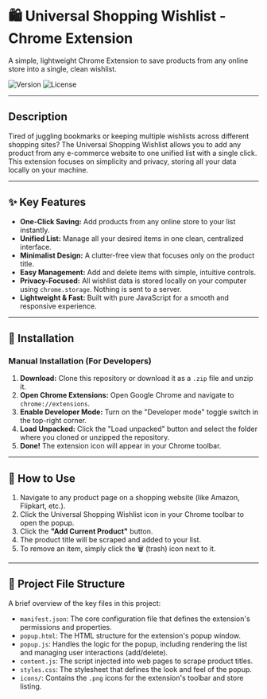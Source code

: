 # 🛍️ Universal Shopping Wishlist - Chrome Extension

A simple, lightweight Chrome Extension to save products from any online store into a single, clean wishlist.

![Version](https://img.shields.io/badge/version-1.0-blue)
![License](https://img.shields.io/badge/license-MIT-green)

---

## Description

Tired of juggling bookmarks or keeping multiple wishlists across different shopping sites? The Universal Shopping Wishlist allows you to add any product from any e-commerce website to one unified list with a single click. This extension focuses on simplicity and privacy, storing all your data locally on your machine.

---

## ✨ Key Features

* **One-Click Saving:** Add products from any online store to your list instantly.
* **Unified List:** Manage all your desired items in one clean, centralized interface.
* **Minimalist Design:** A clutter-free view that focuses only on the product title.
* **Easy Management:** Add and delete items with simple, intuitive controls.
* **Privacy-Focused:** All wishlist data is stored locally on your computer using `chrome.storage`. Nothing is sent to a server.
* **Lightweight & Fast:** Built with pure JavaScript for a smooth and responsive experience.

---

## 🚀 Installation

### Manual Installation (For Developers)

1.  **Download:** Clone this repository or download it as a `.zip` file and unzip it.
2.  **Open Chrome Extensions:** Open Google Chrome and navigate to `chrome://extensions`.
3.  **Enable Developer Mode:** Turn on the "Developer mode" toggle switch in the top-right corner.
4.  **Load Unpacked:** Click the "Load unpacked" button and select the folder where you cloned or unzipped the repository.
5.  **Done!** The extension icon will appear in your Chrome toolbar.

---

## 📖 How to Use

1.  Navigate to any product page on a shopping website (like Amazon, Flipkart, etc.).
2.  Click the Universal Shopping Wishlist icon in your Chrome toolbar to open the popup.
3.  Click the **"Add Current Product"** button.
4.  The product title will be scraped and added to your list.
5.  To remove an item, simply click the 🗑️ (trash) icon next to it.

---

## 📂 Project File Structure

A brief overview of the key files in this project:

* `manifest.json`: The core configuration file that defines the extension's permissions and properties.
* `popup.html`: The HTML structure for the extension's popup window.
* `popup.js`: Handles the logic for the popup, including rendering the list and managing user interactions (add/delete).
* `content.js`: The script injected into web pages to scrape product titles.
* `styles.css`: The stylesheet that defines the look and feel of the popup.
* `icons/`: Contains the `.png` icons for the extension's toolbar and store listing.

